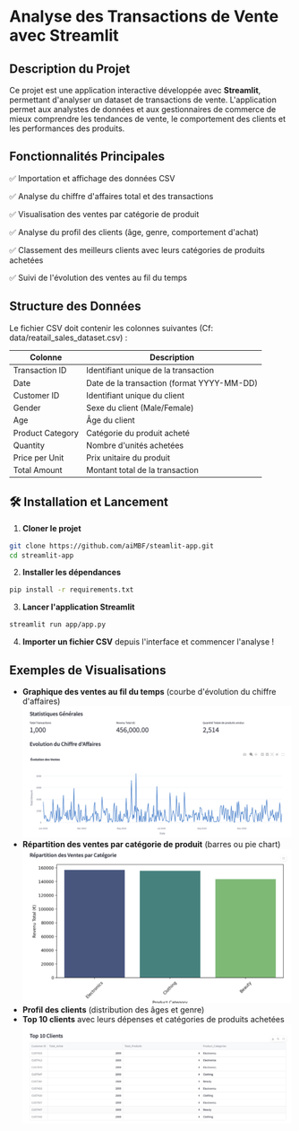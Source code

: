 # Analyse des Transactions de Vente avec Streamlit

## Description du Projet
Ce projet est une application interactive développée avec **Streamlit**, permettant d'analyser un dataset de transactions de vente. L'application permet aux analystes de données et aux gestionnaires de commerce de mieux comprendre les tendances de vente, le comportement des clients et les performances des produits.

## Fonctionnalités Principales
✅ Importation et affichage des données CSV

✅ Analyse du chiffre d'affaires total et des transactions

✅ Visualisation des ventes par catégorie de produit

✅ Analyse du profil des clients (âge, genre, comportement d'achat)

✅ Classement des meilleurs clients avec leurs catégories de produits achetées

✅ Suivi de l'évolution des ventes au fil du temps

## Structure des Données
Le fichier CSV doit contenir les colonnes suivantes (Cf: data/reatail_sales_dataset.csv) :

| Colonne           | Description |
|------------------|-------------|
| Transaction ID   | Identifiant unique de la transaction |
| Date            | Date de la transaction (format YYYY-MM-DD) |
| Customer ID     | Identifiant unique du client |
| Gender          | Sexe du client (Male/Female) |
| Age             | Âge du client |
| Product Category| Catégorie du produit acheté |
| Quantity        | Nombre d'unités achetées |
| Price per Unit  | Prix unitaire du produit |
| Total Amount    | Montant total de la transaction |

## 🛠️ Installation et Lancement
1. **Cloner le projet**
```bash
git clone https://github.com/aiMBF/steamlit-app.git
cd streamlit-app
```

2. **Installer les dépendances**
```bash
pip install -r requirements.txt
```

3. **Lancer l'application Streamlit**
```bash
streamlit run app/app.py
```

4. **Importer un fichier CSV** depuis l'interface et commencer l'analyse !

## Exemples de Visualisations
- **Graphique des ventes au fil du temps** (courbe d'évolution du chiffre d'affaires) 
![ Graphique des Ventes](screenshots/statistiques.png)
- **Répartition des ventes par catégorie de produit** (barres ou pie chart)
![ Repartition des ventes](screenshots/repartition_vente_categorie.png)
- **Profil des clients** (distribution des âges et genre)
- **Top 10 clients** avec leurs dépenses et catégories de produits achetées
![ Top 10 clients](screenshots/top_10_clients.png)
